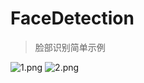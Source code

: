 # FaceDetection

> 脸部识别简单示例

![1.png](http://images0.cnblogs.com/blog2015/607542/201506/010844220191019.png)
![2.png](http://images0.cnblogs.com/blog2015/607542/201506/010844409265560.png)
